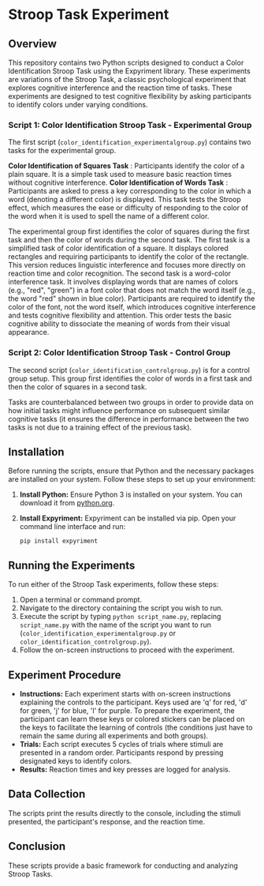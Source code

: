 # Stroop Task Experiment 

## Overview

This repository contains two Python scripts designed to conduct a Color Identification Stroop Task using the Expyriment library. These experiments are variations of the Stroop Task, a classic psychological experiment that explores cognitive interference and the reaction time of tasks. These experiments are designed to test cognitive flexibility by asking participants to identify colors under varying conditions.

### Script 1: Color Identification Stroop Task - Experimental Group

The first script (`color_identification_experimentalgroup.py`) contains two tasks for the experimental group. 

**Color Identification of Squares Task** : Participants identify the color of a plain square. It is a simple task used to measure basic reaction times without cognitive interference.
**Color Identification of Words Task** : Participants are asked to press a key corresponding to the color in which a word (denoting a different color) is displayed. This task tests the Stroop effect, which measures the ease or difficulty of responding to the color of the word when it is used to spell the name of a different color.

The experimental group first identifies the color of squares during the first task and then the color of words during the second task. 
The first task is a simplified task of color identification of a square. It displays colored rectangles and requiring participants to identify the color of the rectangle. This version reduces linguistic interference and focuses more directly on reaction time and color recognition.
The second task is a word-color interference task. It involves displaying words that are names of colors (e.g., "red", "green") in a font color that does not match the word itself (e.g., the word "red" shown in blue color). Participants are required to identify the color of the font, not the word itself, which introduces cognitive interference and tests cognitive flexibility and attention. This order tests the basic cognitive ability to dissociate the meaning of words from their visual appearance.

### Script 2: Color Identification Stroop Task - Control Group

The second script (`color_identification_controlgroup.py`) is for a control group setup. This group first identifies the color of words in a first task and then the color of squares in a second task. 

Tasks are counterbalanced between two groups in order to provide data on how initial tasks might influence performance on subsequent similar cognitive tasks (it ensures the difference in performance between the two tasks is not due to a training effect of the previous task). 

## Installation

Before running the scripts, ensure that Python and the necessary packages are installed on your system. Follow these steps to set up your environment:

1. **Install Python:**
   Ensure Python 3 is installed on your system. You can download it from [python.org](https://www.python.org/downloads/).

2. **Install Expyriment:**
   Expyriment can be installed via pip. Open your command line interface and run:

   `pip install expyriment`
   
## Running the Experiments

To run either of the Stroop Task experiments, follow these steps:

1. Open a terminal or command prompt.
2. Navigate to the directory containing the script you wish to run.
3. Execute the script by typing `python script_name.py`, replacing `script_name.py` with the name of the script you want to run (`color_identification_experimentalgroup.py` or `color_identification_controlgroup.py`).
4. Follow the on-screen instructions to proceed with the experiment.

## Experiment Procedure

- **Instructions:** Each experiment starts with on-screen instructions explaining the controls to the participant. Keys used are 'q' for red, 'd' for green, 'j' for blue, 'l' for purple. To prepare the experiment, the participant can learn these keys or colored stickers can be placed on the keys to facilitate the learning of controls (the conditions just have to remain the same during all experiments and both groups). 
- **Trials:** Each script executes 5 cycles of trials where stimuli are presented in a random order. Participants respond by pressing designated keys to identify colors.
- **Results:** Reaction times and key presses are logged for analysis.

## Data Collection

The scripts print the results directly to the console, including the stimuli presented, the participant's response, and the reaction time. 

## Conclusion

These scripts provide a basic framework for conducting and analyzing Stroop Tasks. 


